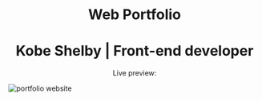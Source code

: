 <h1 align="center"> Web Portfolio </h1>
<h1 align="center"> Kobe Shelby | Front-end developer</h1>
<p align="center">Live preview: </p>
<img src = "C:\Users\User\Desktop\Screenshot of website.png" alt = "portfolio website">

